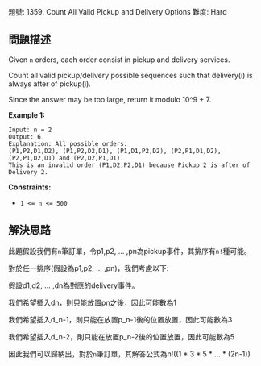 題號: 1359. Count All Valid Pickup and Delivery Options
難度: Hard

## 問題描述
Given `n` orders, each order consist in pickup and delivery services. 

Count all valid pickup/delivery possible sequences such that delivery(i) is always after of pickup(i). 

Since the answer may be too large, return it modulo 10^9 + 7.

**Example 1:**
```
Input: n = 2
Output: 6
Explanation: All possible orders: 
(P1,P2,D1,D2), (P1,P2,D2,D1), (P1,D1,P2,D2), (P2,P1,D1,D2), (P2,P1,D2,D1) and (P2,D2,P1,D1).
This is an invalid order (P1,D2,P2,D1) because Pickup 2 is after of Delivery 2.
```
**Constraints:**

- `1 <= n <= 500`

## 解決思路
此題假設我們有`n`筆訂單，令p1,p2, ... ,pn為pickup事件，其排序有`n!`種可能。


對於任一排序(假設為p1,p2, ... ,pn)，我們考慮以下:

假設d1,d2, ... ,dn為對應的delivery事件。

我們希望插入dn，則只能放置pn之後，因此可能數為1

我們希望插入d_n-1，則只能在放置p_n-1後的位置放置，因此可能數為3

我們希望插入d_n-2，則只能在放置p_n-2後的位置放置，因此可能數為5

因此我們可以歸納出，對於`n`筆訂單，其解答公式為n!((1 * 3 * 5 * ... * (2n-1))

